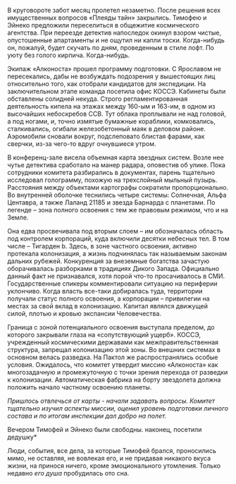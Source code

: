 В круговороте забот месяц пролетел незаметно. После решения всех имущественных вопросов «Плеяды тайн» закрылись. Тимофею и Эйнеко предложили переселиться в общежитие космического агентства. При переезде детектив напоследок окинул взором чистые, опустошенные апартаменты и не ощутил ни капли тоски. Когда-нибудь он, пожалуй, будет скучать по дням, проведенным в стиле лофт. По уюту без голого кирпича. Когда-нибудь.

Экипаж «Алконоста» прошел программу подготовки. С Ярославом не пересекались, дабы не возбуждать подозрения у вышестоящих лиц относительно того, как отобрали кандидатов для экспедиции. На заключительном этапе команда посетила офис КОССЭ. Кабинеты были обставлены солидней некуда. Строго регламентированная деятельность кипела на этажах между 160-ым и 163-им, в одном из высочайших небоскребов ССВ. Тут облака проплывали не над головой, а под ногами, и, точно измятые бумажные кораблики, комковались, сталкивались, огибали железобетонный маяк в деловом районе. Аэромобили сновали вокруг, подслеповато блистая фарами, как сверчки, из-за чего-то вдруг очнувшиеся утром.

В конференц-зале висела объемная карта звездных систем. Возле нее чутье детектива сработало на манер радара, оповестив об улике. Пока сотрудники комитета разбирались в документах, парень тщательно исследовал голограмму, похожую на трехслойный мыльный пузырь. Расстояния между объектами картографы сократили пропорционально. Во внутренней оболочке теснились четыре системы: Солнечная, Альфа Центавра, а также Лаланд 21185 и звезда Барнарда с планетами. По легенде – зона полного освоения с тем же правовым режимом, что и на Земле.

Она едва просвечивала под вторым слоем – им обозначалась область под контролем корпораций, куда включили десятки небесных тел. В том числе – Тигарден b. Здесь, в зоне частного освоения, активно протекала колонизация, а жизнь подчинялась так называемым законам дальних рубежей. Конкуренция за внеземные богатства зачастую оборачивалась разборками в традициях Дикого Запада. Официально данный факт не признавался, хотя порой что-то просачивалось в СМИ. Государственные спикеры комментировали ситуацию на периферии уклончиво. Когда власть все-таки добиралась туда, территории получали статус полного освоения, а корпорации – привилегии на местах за свой вклад в колонизацию. Капитал являлся движущей силой, плотью и кровью экспансии Человечества.

Граница с зоной потенциального освоения выступала пределом, до которого закрывали глаза на «сопутствующий ущерб». КОССЭ, учрежденный космическими державами как межправительственная структура, запрещал колонизацию этой зоны. Во внешних системах в основном велась разведка. На Пактол же распространялись особые условия. Ожидалось, что комитет утвердит миссию «Алконоста» как многозадачную и промежуточную с точки зрения перехода от разведки к колонизации. Автоматическая фабрика на борту звездолета должна положить начало частному освоению планеты.

*Пришлось отвлечься от карты - начали задавать вопросы.*
*Комитет тщательно изучил аспекты миссии, оценил уровень подготовки личного состава и по итогам инспекции дал добро на полет.* 

Вечером Тимофей и Эйнеко были свободны.
наконец, посетили дедушку*



Люди, события, все дела, за которые Тимофей брался, проносились мимо, не оставляя, не вовлекая его, и не придавая никакого вкуса жизни, на принося ничего, кроме эмоционального утомления. Только недавно *его душа* пробудилась ото сна.